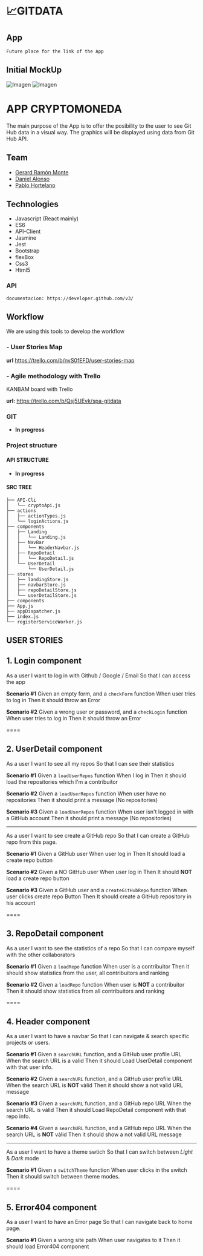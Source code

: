 # 📈GITDATA

## App

`Future place for the link of the App`

## Initial MockUp

![Imagen](https://gyazo.com/7f6d9013750fea3f216f1ffe5f75567e)
![Imagen](https://gyazo.com/88152254c077829e32e9c04ba8ffd085)

# APP CRYPTOMONEDA

The main purpose of the App is to offer the posibility to the user to see Git Hub data in a visual way. The graphics will be displayed using data from Git Hub API.

## Team

- [Gerard Ramón Monte](https://github.com/gerardramonp)
- [Daniel Alonso](https://github.com/Dani-Alonso)
- [Pablo Hortelano](https://github.com/phortela1n)

## Technologies

- Javascript (React mainly)
- ES6
- API-Client
- Jasmine
- Jest
- Bootstrap
- flexBox
- Css3
- Html5

### API

    documentacion: https://developer.github.com/v3/

## Workflow

We are using this tools to develop the workflow

### - User Stories Map

**url** https://trello.com/b/nvS0fEFD/user-stories-map

### - Agile methodology with Trello

KANBAM board with Trello

**url:** https://trello.com/b/Qsj5UEvk/spa-gitdata

### GIT

- **In progress**

### Project structure

#### API STRUCTURE

- **In progress**

#### SRC TREE

```
├── API-Cli
│   └── cryptoApi.js
├── actions
│   ├── actionTypes.js
│   └── loginActions.js
├── components
│   ├── Landing
│   │   └── Landing.js
│   ├── NavBar
│   │   └── HeaderNavbar.js
│   ├── RepoDetail
│   │   └── RepoDetail.js
│   └── UserDetail
│       └── UserDetail.js
├── stores
│   ├── landingStore.js
│   ├── navbarStore.js
│   ├── repoDetailStore.js
│   └── userDetailStore.js
├── components
├── App.js
├── appDispatcher.js
├── index.js
└── registerServiceWorker.js
```

## USER STORIES

## **1. Login component**

As a user
I want to log in with Github / Google / Email
So that I can access the app

**Scenario #1**
Given an empty form, and a `checkForm` function
When user tries to log in
Then it should throw an Error

**Scenario #2**
Given a wrong user or password, and a `checkLogin` function
When user tries to log in
Then it should throw an Error

====

## **2. UserDetail component**

As a user
I want to see all my repos
So that I can see their statistics

**Scenario #1**
Given a `loadUserRepos` function
When I log in
Then it should load the repositories which I'm a contribuitor

**Scenario #2**
Given a `loadUserRepos` function
When user have no repositories
Then it should print a message (No repositories)

**Scenario #3**
Given a `loadUserRepos` function
When user isn't logged in with a GitHub account
Then it should print a message (No repositories)

---

As a user
I want to see create a GitHub repo
So that I can create a GitHub repo from this page.

**Scenario #1**
Given a GitHub user
When user log in
Then It should load a create repo button

**Scenario #2**
Given a NO GitHub user
When user log in
Then It should **NOT** load a create repo button

**Scenario #3**
Given a GitHub user and a `createGitHubRepo` function
When user clicks create repo Button
Then It should create a GitHub repository in his account

====

## **3. RepoDetail component**

As a user
I want to see the statistics of a repo
So that I can compare myself with the other collaborators

**Scenario #1**
Given a `loadRepo` function
When user is a contribuitor
Then it should show statistics from the user, all contribuitors and ranking

**Scenario #2**
Given a `loadRepo` function
When user is **NOT** a contribuitor
Then it should show statistics from all contribuitors and ranking

====

## **4. Header component**

As a user
I want to have a navbar
So that I can navigate & search specific projects or users.

**Scenario #1**
Given a `searchURL` function, and a GitHub user profile URL
When the search URL is a valid
Then it should Load UserDetail component with that user info.

**Scenario #2**
Given a `searchURL` function, and a GitHub user profile URL
When the search URL is **NOT** vàlid
Then it should show a not valid URL message

**Scenario #3**
Given a `searchURL` function, and a GitHub repo URL
When the search URL is vàlid
Then it should Load RepoDetail component with that repo info.

**Scenario #4**
Given a `searchURL` function, and a GitHub repo URL
When the search URL is **NOT** vàlid
Then it should show a not valid URL message

---

As a user
I want to have a theme swtich
So that I can switch between _Light_ & _Dark_ mode

**Scenario #1**
Given a `switchTheme` function
When user clicks in the switch
Then it should switch between theme modes.

====

## **5. Error404 component**

As a user
I want to have an Error page
So that I can navigate back to home page.

**Scenario #1**
Given a wrong site path
When user navigates to it
Then it should load Error404 component
